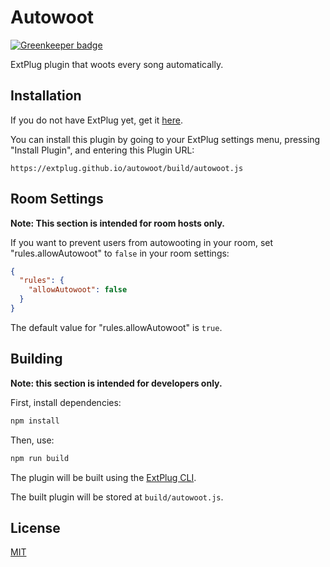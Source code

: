 Autowoot
========

[![Greenkeeper badge](https://badges.greenkeeper.io/extplug/autowoot.svg)](https://greenkeeper.io/)

ExtPlug plugin that woots every song automatically.

## Installation

If you do not have ExtPlug yet, get it [here](https://extplug.github.io).

You can install this plugin by going to your ExtPlug settings menu, pressing
"Install Plugin", and entering this Plugin URL:

```
https://extplug.github.io/autowoot/build/autowoot.js
```

## Room Settings

**Note: This section is intended for room hosts only.**

If you want to prevent users from autowooting in your room, set
"rules.allowAutowoot" to `false` in your room settings:

```json
{
  "rules": {
    "allowAutowoot": false
  }
}
```

The default value for "rules.allowAutowoot" is `true`.

## Building

**Note: this section is intended for developers only.**

First, install dependencies:

```bash
npm install
```

Then, use:

```bash
npm run build
```

The plugin will be built using the [ExtPlug CLI](https://github.com/extplug/extplug-cli).

The built plugin will be stored at `build/autowoot.js`.

## License

[MIT](./LICENSE)
